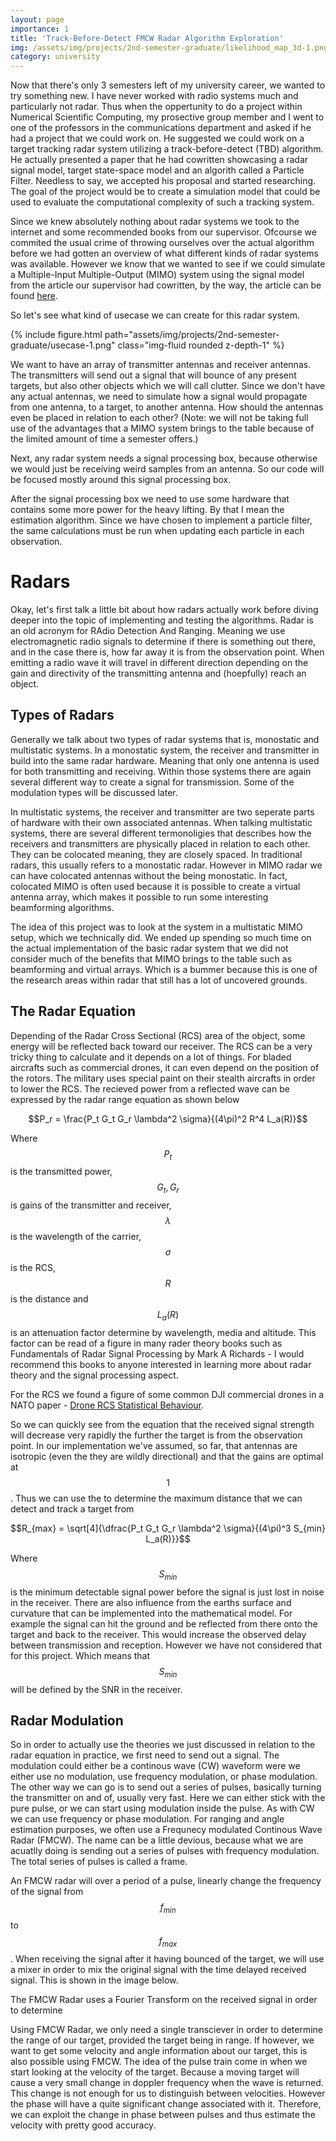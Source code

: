 ```yaml
---
layout: page
importance: 1
title: 'Track-Before-Detect FMCW Radar Algorithm Exploration'
img: /assets/img/projects/2nd-semester-graduate/likelihood_map_3d-1.png
category: university
---
```


Now that there's only 3 semesters left of my university career, we wanted to try something new. I have never worked with radio systems much and particularly not radar. Thus when the oppertunity to do a project within Numerical Scientific Computing, my prosective group member and I went to one of the professors in the communications department and asked if he had a project that we could work on. He suggested we could work on a target tracking radar system utilizing a track-before-detect (TBD) algorithm. He actually presented a paper that he had cowritten showcasing a radar signal model, target state-space model and an algorith called a Particle Filter. Needless to say, we accepted his proposal and started researching. The goal of the project would be to create a simulation model that could be used to evaluate the computational complexity of such a tracking system.

Since we knew absolutely nothing about radar systems we took to the internet and some recommended books from our supervisor. Ofcourse we commited the usual crime of throwing ourselves over the actual algorithm before we had gotten an overview of what different kinds of radar systems was available. However we know that we wanted to see if we could simulate a Multiple-Input Multiple-Output (MIMO) system using the signal model from the article our supervisor had cowritten, by the way, the article can be found [here](https://www.researchgate.net/publication/224386509_A_Single-Stage_Target_Tracking_Algorithm_for_Multistatic_DVB-T_Passive_Radar_Systems).

So let's see what kind of usecase we can create for this radar system.

{% include figure.html path="assets/img/projects/2nd-semester-graduate/usecase-1.png" class="img-fluid rounded z-depth-1" %}

We want to have an array of transmitter antennas and receiver antennas. The transmitters will send out a signal that will bounce of any present targets, but also other objects which we will call clutter. Since we don't have any actual antennas, we need to simulate how a signal would propagate from one antenna, to a target, to another antenna. How should the antennas even be placed in relation to each other? (Note: we will not be taking full use of the advantages that a MIMO system brings to the table because of the limited amount of time a semester offers.)

Next, any radar system needs a signal processing box, because otherwise we would just be receiving weird samples from an antenna. So our code will be focused mostly around this signal processing box.

After the signal processing box we need to use some hardware that contains some more power for the heavy lifting. By that I mean the estimation algorithm. Since we have chosen to implement a particle filter, the same calculations must be run when updating each particle in each observation.

# Radars

Okay, let's first talk a little bit about how radars actually work before diving deeper into the topic of implementing and testing the algorithms. Radar is an old acronym for RAdio Detection And Ranging. Meaning we use electromagnetic radio signals to determine if there is something out there, and in the case there is, how far away it is from the observation point. When emitting a radio wave it will travel in different direction depending on the gain and directivity of the transmitting antenna and (hoepfully) reach an object.

## Types of Radars

Generally we talk about two types of radar systems that is, monostatic and multistatic systems. In a monostatic system, the receiver and transmitter in build into the same radar hardware. Meaning that only one antenna is used for both transmitting and receiving. Within those systems there are again several different way to create a signal for transmission. Some of the modulation types will be discussed later.

In multistatic systems, the receiver and transmitter are two seperate parts of hardware with their own associated antennas. When talking multistatic systems, there are several different termonoligies that describes how the receivers and transmitters are physically placed in relation to each other. They can be colocated meaning, they are closely spaced. In traditional radars, this usually refers to a monostatic radar. However in MIMO radar we can have colocated antennas without the being monostatic. In fact, colocated MIMO is often used because it is possible to create a virtual antenna array, which makes it possible to run some interesting beamforming algorithms. 

The idea of this project was to look at the system in a multistatic MIMO setup, which we technically did. We ended up spending so much time on the actual implementation of the basic radar system that we did not consider much of the benefits that MIMO brings to the table such as beamforming and virtual arrays. Which is a bummer because this is one of the research areas within radar that still has a lot of uncovered grounds.

## The Radar Equation

Depending of the Radar Cross Sectional (RCS) area of the object, some energy will be reflected back toward our receiver. The RCS can be a very tricky thing to calculate and it depends on a lot of things. For bladed aircrafts such as commercial drones, it can even depend on the position of the rotors. The military uses special paint on their stealth aircrafts in order to lower the RCS. The recieved power from a reflected wave can be expressed by the radar range equation as shown below

$$P_r = \frac{P_t G_t G_r \lambda^2 \sigma}{(4\pi)^2 R^4 L_a(R)}$$

Where $$P_t$$ is the transmitted power, $$G_t, G_r$$ is gains of the transmitter and receiver, $$\lambda$$ is the wavelength of the carrier, $$\sigma$$ is the RCS, $$R$$ is the distance and $$L_a(R)$$ is an attenuation factor determine by wavelength, media and altitude. This factor can be read of a figure in many rader theory books such as Fundamentals of Radar Signal Processing by Mark A Richards - I would recommend this books to anyone interested in learning more about radar theory and the signal processing aspect.

For the RCS we found a figure of some common DJI commercial drones in a NATO paper - [Drone RCS Statistical Behaviour](https://www.sto.nato.int/publications/STO%20Meeting%20Proceedings/STO-MP-MSG-SET-183/MP-MSG-SET-183-04.pdf).

So we can quickly see from the equation that the received signal strength will decrease very rapidly the further the target is from the observation point. In our implementation we've assumed, so far, that antennas are isotropic (even the they are wildly directional) and that the gains are optimal at $$1$$. Thus we can use the to determine the maximum distance that we can detect and track a target from

$$R_{max} = \sqrt[4]{\dfrac{P_t G_t G_r \lambda^2 \sigma}{(4\pi)^3 S_{min} L_a(R)}}$$

Where $$S_{min}$$ is the minimum detectable signal power before the signal is just lost in noise in the receiver. There are also influence from the earths surface and curvature that can be implemented into the mathematical model. For example the signal can hit the ground and be reflected from there onto the target and back to the receiver. This would increase the observed delay between transmission and reception. However we have not considered that for this project. Which means that $$S_{min}$$ will be defined by the SNR in the receiver.

## Radar Modulation

So in order to actually use the theories we just discussed in relation to the radar equation in practice, we first need to send out a signal. The modulation could either be a continous wave (CW) waveform were we either use no modulation, use frequency modulation, or phase modulation. The other way we can go is to send out a series of pulses, basically turning the transmitter on and of, usually very fast. Here we can either stick with the pure pulse, or we can start using modulation inside the pulse. As with CW we can use frequency or phase modulation. For ranging and angle estimation purposes, we often use a Frequnecy modulated Continous Wave Radar (FMCW). The name can be a little devious, because what we are acuatlly doing is sending out a series of pulses with frequency modulation. The total series of pulses is called a frame.

An FMCW radar will over a period of a pulse, linearly change the frequency of the signal from $$f_{min}$$ to $$f_{max}$$. When receiving the signal after it having bounced of the target, we will use a mixer in order to mix the original signal with the time delayed received signal. This is shown in the image below.

The FMCW Radar uses a Fourier Transform on the received signal in order to determine 

Using FMCW Radar, we only need a single transciever in order to determine the range of our target, provided the target being in range. If however, we want to get some velocity and angle information about our target, this is also possible using FMCW. The idea of the pulse train come in when we start looking at the velocity of the target. Because a moving target will cause a very small change in doppler frequency when the wave is returned. This change is not enough for us to distinguish between velocities. However the phase will have a quite significant change associated with it. Therefore, we can exploit the change in phase between pulses and thus estimate the velocity with pretty good accuracy.


